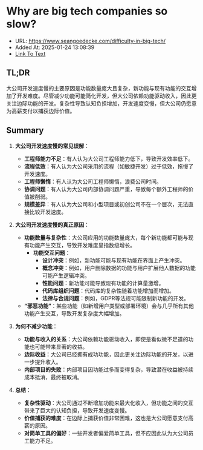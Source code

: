 # Why are big tech companies so slow?
- URL: https://www.seangoedecke.com/difficulty-in-big-tech/
- Added At: 2025-01-24 13:08:39
- [Link To Text](2025-01-24-why-are-big-tech-companies-so-slow_raw.md)

## TL;DR
大公司开发速度慢的主要原因是功能数量庞大且复杂，新功能与现有功能的交互增加了开发难度。尽管减少功能可能简化开发，但大公司依赖功能驱动收入，因此更关注边际功能的开发。复杂性导致认知负担增加，开发速度变慢，但大公司仍愿意为高薪支付以捕获边际价值。

## Summary
1. **大公司开发速度慢的常见误解**：
   - **工程师能力不足**：有人认为大公司工程师能力低下，导致开发效率低下。
   - **流程低效**：有人认为大公司采用的流程（如敏捷开发）过于低效，拖慢了开发速度。
   - **工程师懒惰**：有人认为大公司工程师懒惰，浪费公司时间。
   - **协调问题**：有人认为大公司内部协调问题严重，导致每个额外工程师的价值被削弱。
   - **规模差异**：有人认为大公司和小型项目或初创公司不在一个层次，无法直接比较开发速度。

2. **大公司开发速度慢的真正原因**：
   - **功能数量与复杂性**：大公司应用的功能数量庞大，每个新功能都可能与现有功能产生交互，导致开发难度呈指数级增长。
     - **功能交互问题**：
       - **设计冲突**：例如，新功能可能与现有功能在界面上产生冲突。
       - **概念冲突**：例如，用户删除数据的功能与用户扩展他人数据的功能可能产生逻辑冲突。
       - **性能问题**：新功能可能导致现有功能的计算量激增。
       - **代码库组织问题**：代码库的复杂性随着功能增加而增加。
       - **法律与合规问题**：例如，GDPR等法规可能限制新功能的开发。
   - **“邪恶功能”**：某些功能（如新增用户类型或部署环境）会与几乎所有其他功能产生交互，导致开发复杂度大幅增加。

3. **为何不减少功能**：
   - **功能与收入的关系**：大公司依赖功能驱动收入，即使是看似微不足道的功能也可能带来显著的收益。
   - **边际收益**：大公司已经拥有成功功能，因此更关注边际功能的开发，以进一步提升收入。
   - **内部项目的失败**：内部项目因功能过多而变得复杂，导致潜在收益被持续成本抵消，最终被取消。

4. **总结**：
   - **复杂性驱动**：大公司通过不断增加功能来最大化收入，但功能之间的交互带来了巨大的认知负担，导致开发速度变慢。
   - **价值捕获的难度**：在边际上捕获价值非常困难，这也是大公司愿意支付高薪的原因。
   - **对简单工具的偏好**：一些开发者偏爱简单工具，但不应因此认为大公司员工能力不足。
